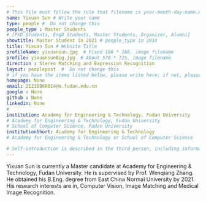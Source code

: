 ```yaml
---
# This file must follow the rule that filename is year-month-day-name.md .
name: Yixuan Sun # Write your name
type: people #  Do not change this
people_type : Master Students
# [PhD Students, EngD Students, Master Students, Organizer, Alumni]
showtitle: Master Student in 2021 # people_type in 201X
title: Yixuan Sun # Website Title
profileName: yixuansun.jpg  # Fixed 186 * 186, image filename
profile: yixuansunBig.jpg  # About 570 * 725, image filename
direction : Stereo Matching and Expression Recognition
layout: peoplepost  #  Do not change this
# if you have the items listed below, please write here; if not, please write None.
homepage: None
email: 21210860014@m.fudan.edu.cn
google : None
github : None
linkedin: None
# 
institution: Academy for Engineering & Technology, Fudan University
# Academy for Engineering & Technology, Fudan University
# School of Computer Science, Fudan University
institutionShort: Academy for Engineering & Technology
# Academy for Engineering & Technology or School of Computer Science

# Self-introduction is described in the third person, including information such as educational experience
---
```


Yixuan Sun is currently a Master candidate at Academy for Engineering & Technology, Fudan University. He is supervised by Prof. Wenqiang Zhang. He obtained his B.Eng. degree from East China Normal University by 2021. His research interests are in, Computer Vision, Image Matching and Medical Image Recognition.






